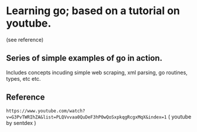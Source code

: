 # Learning go; based on a tutorial on youtube.
(see reference)

## Series of simple examples of go in action.

Includes concepts incuding simple web scraping, xml parsing, go routines, types, etc etc.


## Reference 
`https://www.youtube.com/watch?v=G3PvTWRIhZA&list=PLQVvvaa0QuDeF3hP0wQoSxpkqgRcgxMqX&index=1`
( youtube by sentdex )


